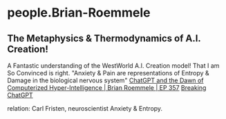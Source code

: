 # people.Brian-Roemmele

## The Metaphysics & Thermodynamics of A.I. Creation!
A Fantastic understanding of the WestWorld A.I. Creation model! That I am So Convinced is right. "Anxiety &amp; Pain are representations of Entropy &amp; Damage in the biological nervous system" [ChatGPT and the Dawn of Computerized Hyper-Intelligence | Brian Roemmele | EP 357](https://youtu.be/S_E4t7tWHUY) [Breaking ChatGPT](https://youtu.be/y1TvsDAkXx0)

relation: Carl Fristen, neuroscientist Anxiety & Entropy.
